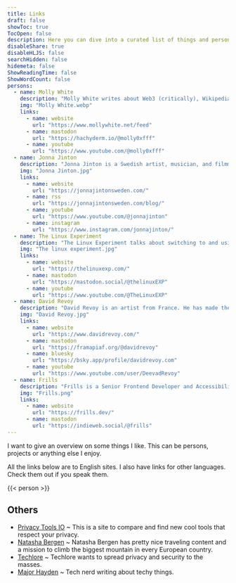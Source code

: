 ```yaml
---
title: Links
draft: false
showToc: true
TocOpen: false
description: Here you can dive into a curated list of things and persons I really appreciate.
disableShare: true
disableHLJS: false
searchHidden: false
hidemeta: false
ShowReadingTime: false
ShowWordCount: false
persons:
  - name: Molly White
    description: "Molly White writes about Web3 (critically), Wikipedia, the Indie-Web, and tech in general. She is the creator of [Web3 Is Going Just Create](https://www.web3isgoinggreat.com/) and [Citation Needed](https://www.citationneeded.news/)."
    img: "Molly White.webp"
    links:
      - name: website
        url: "https://www.mollywhite.net/feed"
      - name: mastodon
        url: "https://hachyderm.io/@molly0xfff"
      - name: youtube
        url: "https://www.youtube.com/@molly0xfff"
  - name: Jonna Jinton
    description: "Jonna Jinton is a Swedish artist, musician, and filmmaker who lives in the North of Sweden. She writes about her life in the North and displays some of her incredible photography. I especially like her open and heartful style."
    img: "Jonna Jinton.jpg"
    links:
      - name: website
        url: "https://jonnajintonsweden.com/"
      - name: rss
        url: "https://jonnajintonsweden.com/blog/"
      - name: youtube
        url: "https://www.youtube.com/@jonnajinton"
      - name: instagram
        url: "https://www.instagram.com/jonnajinton/"
  - name: The Linux Experiment
    description: "The Linux Experiment talks about switching to and using Linux. In addition, he has weekly Linux and Open Source news."
    img: "The linux experiment.jpg"
    links:
      - name: website
        url: "https://thelinuxexp.com/"
      - name: mastodon
        url: "https://mastodon.social/@thelinuxEXP"
      - name: youtube
        url: "https://www.youtube.com/@TheLinuxEXP"
  - name: David Revoy
    description: "David Revoy is an artist from France. He has made the awesome illustrations for Framasoft and the webcomic Pepper and Carrot. A lot of his work is released under a Creative Commons license."
    img: "David Revoy.jpg"
    links:
      - name: website
        url: "https://www.davidrevoy.com/"
      - name: mastodon
        url: "https://framapiaf.org/@davidrevoy"
      - name: bluesky
        url: "https://bsky.app/profile/davidrevoy.com"
      - name: youtube
        url: "https://www.youtube.com/user/DeevadRevoy"
  - name: Frills
    description: "Frills is a Senior Frontend Developer and Accessibility Specialist with one of the most beautiful webpages I have ever seen."
    img: "Frills.png"
    links:
      - name: website
        url: "https://frills.dev/"
      - name: mastodon
        url: "https://indieweb.social/@frills"
---
```


I want to give an overview on some things I like. This can be persons, projects or anything else I enjoy.

All the links below are to English sites. I also have links for other languages. Check them out if you speak them.

{{< person >}}

## Others

- [Privacy Tools IO](https://www.privacytools.io/) ~ This is a site to compare and find new cool tools that respect your privacy.
- [Natasha Bergen](https://www.natashabergen.com/) ~ Natasha Bergen has pretty nice traveling content and a mission to climb the biggest mountain in every European country.
- [Techlore](https://www.techlore.tech/) ~ Techlore wants to spread privacy and security to the masses.
- [Major Hayden](https://major.io/) ~ Tech nerd writing about techy things.
